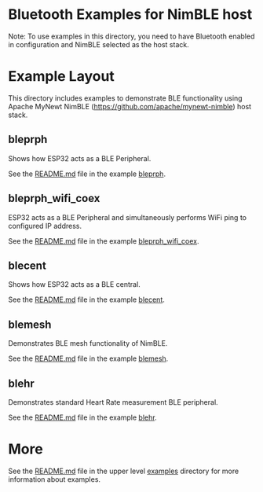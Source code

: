 # Bluetooth Examples for NimBLE host

Note: To use examples in this directory, you need to have Bluetooth enabled in configuration and NimBLE selected as the host stack.

# Example Layout

This directory includes examples to demonstrate BLE functionality using Apache MyNewt NimBLE (https://github.com/apache/mynewt-nimble) host stack.

## bleprph

Shows how ESP32 acts as a BLE Peripheral.

See the [README.md](./bleprph/README.md) file in the example [bleprph](./bleprph/).

## bleprph_wifi_coex


ESP32 acts as a BLE Peripheral and simultaneously performs WiFi ping to configured IP address.

See the [README.md](./bleprph_wifi_coex/README.md) file in the example [bleprph_wifi_coex](./bleprph_wifi_coex/).

## blecent

Shows how ESP32 acts as a BLE central.

See the [README.md](./blecent/README.md) file in the example [blecent](./blecent/).

## blemesh

Demonstrates BLE mesh functionality of NimBLE.

See the [README.md](./blemesh/README.md) file in the example [blemesh](./blemesh/).

## blehr

Demonstrates standard Heart Rate measurement BLE peripheral.

See the [README.md](./blehr/README.md) file in the example [blehr](./blehr/).

# More

See the [README.md](../../README.md) file in the upper level [examples](../../) directory for more information about examples.

